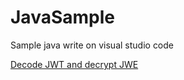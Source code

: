 # JavaSample
Sample java write on visual studio code

[Decode JWT and decrypt JWE ](https://github.com/auriou/JavaSample/blob/master/src/main/java/jwtjavadecrypt/App.java)
